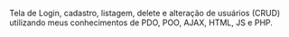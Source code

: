 Tela de Login, cadastro, listagem, delete e alteração de usuários (CRUD) utilizando meus conhecimentos de PDO, POO, AJAX,
HTML, JS e PHP.
